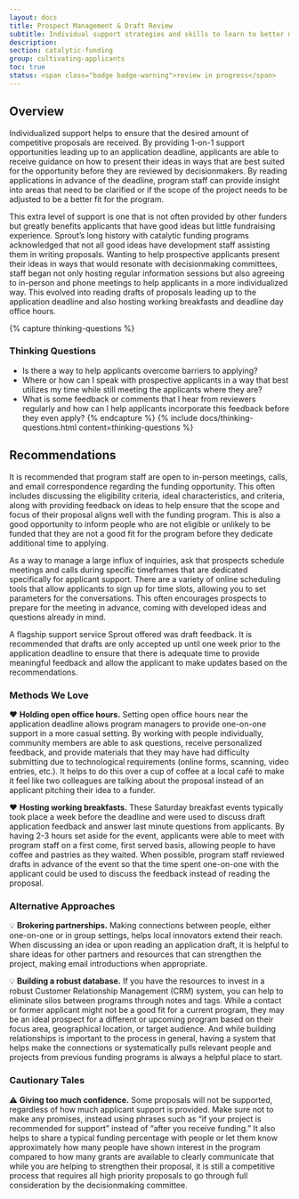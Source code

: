 ```yaml
---
layout: docs
title: Prospect Management & Draft Review
subtitle: Individual support strategies and skills to learn to better manage prospective applicants.
description:
section: catalytic-funding
group: cultivating-applicants
toc: true
status: <span class="badge badge-warning">review in progress</span>
---
```


## Overview

Individualized support helps to ensure that the desired amount of competitive proposals are received. By providing 1-on-1 support opportunities leading up to an application deadline, applicants are able to receive guidance on how to present their ideas in ways that are best suited for the opportunity before they are reviewed by decisionmakers. By reading applications in advance of the deadline, program staff can provide insight into areas that need to be clarified or if the scope of the project needs to be adjusted to be a better fit for the program.

This extra level of support is one that is not often provided by other funders but greatly benefits applicants that have good ideas but little fundraising experience. Sprout’s long history with catalytic funding programs acknowledged that not all good ideas have development staff assisting them in writing proposals. Wanting to help prospective applicants present their ideas in ways that would resonate with decisionmaking committees, staff began not only hosting regular information sessions but also agreeing to in-person and phone meetings to help applicants in a more individualized way. This evolved into reading drafts of proposals leading up to the application deadline and also hosting working breakfasts and deadline day office hours.

{% capture thinking-questions %}
### Thinking Questions

* Is there a way to help applicants overcome barriers to applying?
* Where or how can I speak with prospective applicants in a way that best utilizes my time while still meeting the applicants where they are?
* What is some feedback or comments that I hear from reviewers regularly and how can I help applicants incorporate this feedback before they even apply?
{% endcapture %}
{% include docs/thinking-questions.html content=thinking-questions %}

## Recommendations

It is recommended that program staff are open to in-person meetings, calls, and email correspondence regarding the funding opportunity. This often includes discussing the eligibility criteria, ideal characteristics, and criteria, along with providing feedback on ideas to help ensure that the scope and focus of their proposal aligns well with the funding program. This is also a good opportunity to inform people who are not eligible or unlikely to be funded that they are not a good fit for the program before they dedicate additional time to applying.

As a way to manage a large influx of inquiries, ask that prospects schedule meetings and calls during specific timeframes that are dedicated specifically for applicant support. There are a variety of online scheduling tools that allow applicants to sign up for time slots, allowing you to set parameters for the conversations. This often encourages prospects to prepare for the meeting in advance, coming with developed ideas and questions already in mind.

A flagship support service Sprout offered was draft feedback. It is recommended that drafts are only accepted up until one week prior to the application deadline to ensure that there is adequate time to provide meaningful feedback and allow the applicant to make updates based on the recommendations.

### Methods We Love

:heart: **Holding open office hours.** Setting open office hours near the application deadline allows program managers to provide one-on-one support in a more casual setting. By working with people individually, community members are able to ask questions, receive personalized feedback, and provide materials that they may have had difficulty submitting due to technological requirements (online forms, scanning, video entries, etc.). It helps to do this over a cup of coffee at a local café to make it feel like two colleagues are talking about the proposal instead of an applicant pitching their idea to a funder.

:heart: **Hosting working breakfasts.** These Saturday breakfast events typically took place a week before the deadline and were used to discuss draft application feedback and answer last minute questions from applicants. By having 2-3 hours set aside for the event, applicants were able to meet with program staff on a first come, first served basis, allowing people to have coffee and pastries as they waited. When possible, program staff reviewed drafts in advance of the event so that the time spent one-on-one with the applicant could be used to discuss the feedback instead of reading the proposal.

### Alternative Approaches

:bulb: **Brokering partnerships.** Making connections between people, either one-on-one or in group settings, helps local innovators extend their reach. When discussing an idea or upon reading an application draft, it is helpful to share ideas for other partners and resources that can strengthen the project, making email introductions when appropriate.

:bulb: **Building a robust database.** If you have the resources to invest in a robust Customer Relationship Management (CRM) system, you can help to eliminate silos between programs through notes and tags. While a contact or former applicant might not be a good fit for a current program, they may be an ideal prospect for a different or upcoming program based on their focus area, geographical location, or target audience. And while building relationships is important to the process in general, having a system that helps make the connections or systematically pulls relevant people and projects from previous funding programs is always a helpful place to start.

### Cautionary Tales

:warning: **Giving too much confidence.** Some proposals will not be supported, regardless of how much applicant support is provided. Make sure not to make any promises, instead using phrases such as “if your project is recommended for support” instead of “after you receive funding.” It also helps to share a typical funding percentage with people or let them know approximately how many people have shown interest in the program compared to how many grants are available to clearly communicate that while you are helping to strengthen their proposal, it is still a competitive process that requires all high priority proposals to go through full consideration by the decisionmaking committee.
